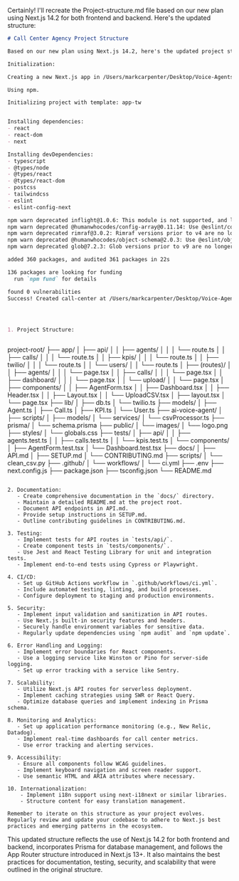 Certainly! I'll recreate the Project-structure.md file based on our new plan using Next.js 14.2 for both frontend and backend. Here's the updated structure:

```markdown:00_cursor-build/Project-structure.md
# Call Center Agency Project Structure

Based on our new plan using Next.js 14.2, here's the updated project structure and recommendations:

Initialization: 

Creating a new Next.js app in /Users/markcarpenter/Desktop/Voice-Agents/call-center.

Using npm.

Initializing project with template: app-tw 


Installing dependencies:
- react
- react-dom
- next

Installing devDependencies:
- typescript
- @types/node
- @types/react
- @types/react-dom
- postcss
- tailwindcss
- eslint
- eslint-config-next

npm warn deprecated inflight@1.0.6: This module is not supported, and leaks memory. Do not use it. Check out lru-cache if you want a good and tested way to coalesce async requests by a key value, which is much more comprehensive and powerful.
npm warn deprecated @humanwhocodes/config-array@0.11.14: Use @eslint/config-array instead
npm warn deprecated rimraf@3.0.2: Rimraf versions prior to v4 are no longer supported
npm warn deprecated @humanwhocodes/object-schema@2.0.3: Use @eslint/object-schema instead
npm warn deprecated glob@7.2.3: Glob versions prior to v9 are no longer supported

added 360 packages, and audited 361 packages in 22s

136 packages are looking for funding
  run `npm fund` for details

found 0 vulnerabilities
Success! Created call-center at /Users/markcarpenter/Desktop/Voice-Agents/call-center




1. Project Structure:



```
project-root/
├── app/
│   ├── api/
│   │   ├── agents/
│   │   │   └── route.ts
│   │   ├── calls/
│   │   │   └── route.ts
│   │   ├── kpis/
│   │   │   └── route.ts
│   │   ├── twilio/
│   │   │   └── route.ts
│   │   └── users/
│   │       └── route.ts
│   ├── (routes)/
│   │   ├── agents/
│   │   │   └── page.tsx
│   │   ├── calls/
│   │   │   └── page.tsx
│   │   ├── dashboard/
│   │   │   └── page.tsx
│   │   └── upload/
│   │       └── page.tsx
│   ├── components/
│   │   ├── AgentForm.tsx
│   │   ├── Dashboard.tsx
│   │   ├── Header.tsx
│   │   ├── Layout.tsx
│   │   └── UploadCSV.tsx
│   ├── layout.tsx
│   └── page.tsx
├── lib/
│   ├── db.ts
│   └── twilio.ts
├── models/
│   ├── Agent.ts
│   ├── Call.ts
│   ├── KPI.ts
│   └── User.ts
├── ai-voice-agent/
│   ├── scripts/
│   ├── models/
│   └── services/
│   └── csvProcessor.ts
├── prisma/
│   └── schema.prisma
├── public/
│   └── images/
│       └── logo.png
├── styles/
│   └── globals.css
├── tests/
│   ├── api/
│   │   ├── agents.test.ts
│   │   ├── calls.test.ts
│   │   └── kpis.test.ts
│   └── components/
│       ├── AgentForm.test.tsx
│       └── Dashboard.test.tsx
├── docs/
│   ├── API.md
│   ├── SETUP.md
│   └── CONTRIBUTING.md
├── scripts/
│   └── clean_csv.py
├── .github/
│   └── workflows/
│       └── ci.yml
├── .env
├── next.config.js
├── package.json
├── tsconfig.json
└── README.md
```

2. Documentation:
   - Create comprehensive documentation in the `docs/` directory.
   - Maintain a detailed README.md at the project root.
   - Document API endpoints in API.md.
   - Provide setup instructions in SETUP.md.
   - Outline contributing guidelines in CONTRIBUTING.md.

3. Testing:
   - Implement tests for API routes in `tests/api/`.
   - Create component tests in `tests/components/`.
   - Use Jest and React Testing Library for unit and integration tests.
   - Implement end-to-end tests using Cypress or Playwright.

4. CI/CD:
   - Set up GitHub Actions workflow in `.github/workflows/ci.yml`.
   - Include automated testing, linting, and build processes.
   - Configure deployment to staging and production environments.

5. Security:
   - Implement input validation and sanitization in API routes.
   - Use Next.js built-in security features and headers.
   - Securely handle environment variables for sensitive data.
   - Regularly update dependencies using `npm audit` and `npm update`.

6. Error Handling and Logging:
   - Implement error boundaries for React components.
   - Use a logging service like Winston or Pino for server-side logging.
   - Set up error tracking with a service like Sentry.

7. Scalability:
   - Utilize Next.js API routes for serverless deployment.
   - Implement caching strategies using SWR or React Query.
   - Optimize database queries and implement indexing in Prisma schema.

8. Monitoring and Analytics:
   - Set up application performance monitoring (e.g., New Relic, Datadog).
   - Implement real-time dashboards for call center metrics.
   - Use error tracking and alerting services.

9. Accessibility:
   - Ensure all components follow WCAG guidelines.
   - Implement keyboard navigation and screen reader support.
   - Use semantic HTML and ARIA attributes where necessary.

10. Internationalization:
    - Implement i18n support using next-i18next or similar libraries.
    - Structure content for easy translation management.

Remember to iterate on this structure as your project evolves. Regularly review and update your codebase to adhere to Next.js best practices and emerging patterns in the ecosystem.
```

This updated structure reflects the use of Next.js 14.2 for both frontend and backend, incorporates Prisma for database management, and follows the App Router structure introduced in Next.js 13+. It also maintains the best practices for documentation, testing, security, and scalability that were outlined in the original structure.
